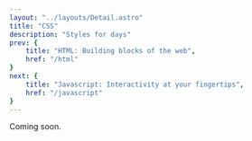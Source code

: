 ```yaml
---
layout: "../layouts/Detail.astro"
title: "CSS"
description: "Styles for days"
prev: {
	title: "HTML: Building blocks of the web",
	href: "/html"
}
next: {
	title: "Javascript: Interactivity at your fingertips",
	href: "/javascript"
}
---
```


Coming soon.
